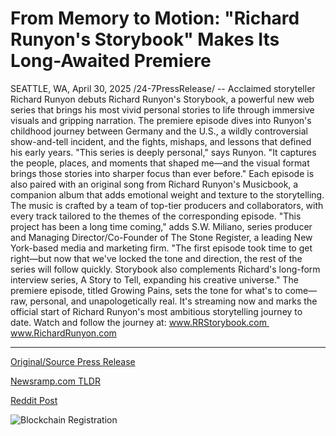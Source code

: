 # From Memory to Motion: "Richard Runyon's Storybook" Makes Its Long-Awaited Premiere

SEATTLE, WA, April 30, 2025 /24-7PressRelease/ -- Acclaimed storyteller Richard Runyon debuts Richard Runyon's Storybook, a powerful new web series that brings his most vivid personal stories to life through immersive visuals and gripping narration. The premiere episode dives into Runyon's childhood journey between Germany and the U.S., a wildly controversial show-and-tell incident, and the fights, mishaps, and lessons that defined his early years.  "This series is deeply personal," says Runyon. "It captures the people, places, and moments that shaped me—and the visual format brings those stories into sharper focus than ever before."  Each episode is also paired with an original song from Richard Runyon's Musicbook, a companion album that adds emotional weight and texture to the storytelling. The music is crafted by a team of top-tier producers and collaborators, with every track tailored to the themes of the corresponding episode.  "This project has been a long time coming," adds S.W. Miliano, series producer and Managing Director/Co-Founder of The Stone Register, a leading New York-based media and marketing firm. "The first episode took time to get right—but now that we've locked the tone and direction, the rest of the series will follow quickly. Storybook also complements Richard's long-form interview series, A Story to Tell, expanding his creative universe."  The premiere episode, titled Growing Pains, sets the tone for what's to come—raw, personal, and unapologetically real. It's streaming now and marks the official start of Richard Runyon's most ambitious storytelling journey to date.  Watch and follow the journey at:  www.RRStorybook.com  www.RichardRunyon.com 

---

[Original/Source Press Release](https://www.24-7pressrelease.com/press-release/522383/from-memory-to-motion-richard-runyons-storybook-makes-its-long-awaited-premiere)
                    

[Newsramp.com TLDR](https://newsramp.com/curated-news/richard-runyon-launches-personal-storytelling-web-series-with-original-music/cbfc193acadab035cf6fef06628e7569) 

 



[Reddit Post](https://www.reddit.com/r/newsramp/comments/1kbpf76/richard_runyon_launches_personal_storytelling_web/) 



![Blockchain Registration](https://cdn.newsramp.app/24-7PressRelease/qrcode/254/30/voltaWGy.webp)